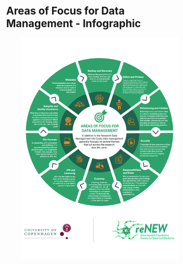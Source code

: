 # Areas of Focus for Data Management - Infographic

<figure><img src="../.gitbook/assets/Areas of Data Management.jpeg" alt=""><figcaption></figcaption></figure>
